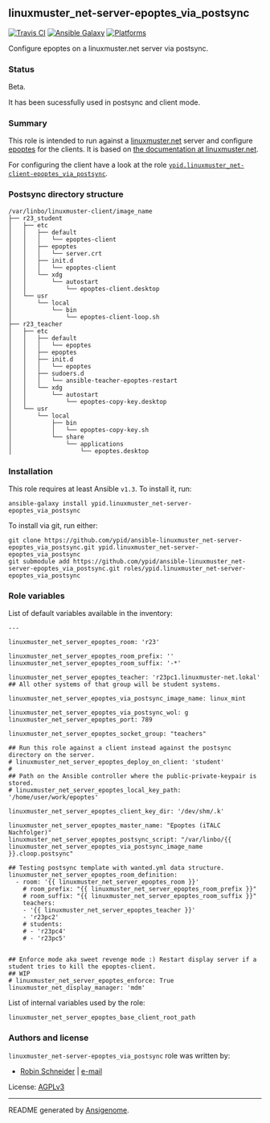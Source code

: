 ## linuxmuster_net-server-epoptes_via_postsync

[![Travis CI](http://img.shields.io/travis/ypid/ansible-linuxmuster_net-server-epoptes_via_postsync.svg?style=flat)](http://travis-ci.org/ypid/ansible-linuxmuster_net-server-epoptes_via_postsync)
[![Ansible Galaxy](http://img.shields.io/badge/galaxy-ypid.linuxmuster_net–server–epoptes_via_postsync-660198.svg?style=flat)](https://galaxy.ansible.com/list#/roles/4113)
[![Platforms](http://img.shields.io/badge/platforms-debian%20/%20ubuntu-lightgrey.svg?style=flat)](#)


Configure epoptes on a linuxmuster.net server via postsync.

### Status
Beta.

It has been sucessfully used in postsync and client mode.

### Summary

This role is intended to run against a [linuxmuster.net](https://linuxmuster.net) server and configure [epoptes](http://www.epoptes.org/) for the clients.
It is based on [the documentation at linuxmuster.net](http://www.linuxmuster.net/wiki/anwenderwiki:linuxclient:epoptes).

For configuring the client have a look at the role [`ypid.linuxmuster_net-client-epoptes_via_postsync`](https://galaxy.ansible.com/list#/roles/4114).


### Postsync directory structure

    /var/linbo/linuxmuster-client/image_name
    ├── r23_student
    │   ├── etc
    │   │   ├── default
    │   │   │   └── epoptes-client
    │   │   ├── epoptes
    │   │   │   └── server.crt
    │   │   ├── init.d
    │   │   │   └── epoptes-client
    │   │   └── xdg
    │   │       └── autostart
    │   │           └── epoptes-client.desktop
    │   └── usr
    │       └── local
    │           └── bin
    │               └── epoptes-client-loop.sh
    ├── r23_teacher
    │   ├── etc
    │   │   ├── default
    │   │   │   └── epoptes
    │   │   ├── epoptes
    │   │   ├── init.d
    │   │   │   └── epoptes
    │   │   ├── sudoers.d
    │   │   │   └── ansible-teacher-epoptes-restart
    │   │   └── xdg
    │   │       └── autostart
    │   │           └── epoptes-copy-key.desktop
    │   └── usr
    │       └── local
    │           ├── bin
    │           │   └── epoptes-copy-key.sh
    │           └── share
    │               └── applications
    │                   └── epoptes.desktop

### Installation

This role requires at least Ansible `v1.3`. To install it, run:

    ansible-galaxy install ypid.linuxmuster_net-server-epoptes_via_postsync

To install via git, run either:

    git clone https://github.com/ypid/ansible-linuxmuster_net-server-epoptes_via_postsync.git ypid.linuxmuster_net-server-epoptes_via_postsync
    git submodule add https://github.com/ypid/ansible-linuxmuster_net-server-epoptes_via_postsync.git roles/ypid.linuxmuster_net-server-epoptes_via_postsync




### Role variables

List of default variables available in the inventory:

    ---
    
    linuxmuster_net_server_epoptes_room: 'r23'
    
    linuxmuster_net_server_epoptes_room_prefix: ''
    linuxmuster_net_server_epoptes_room_suffix: '-*'
    
    linuxmuster_net_server_epoptes_teacher: 'r23pc1.linuxmuster-net.lokal'
    ## All other systems of that group will be student systems.
    
    linuxmuster_net_server_epoptes_via_postsync_image_name: linux_mint
    
    linuxmuster_net_server_epoptes_via_postsync_wol: g
    linuxmuster_net_server_epoptes_port: 789
    
    linuxmuster_net_server_epoptes_socket_group: "teachers"
    
    ## Run this role against a client instead against the postsync directory on the server.
    # linuxmuster_net_server_epoptes_deploy_on_client: 'student'
    #
    ## Path on the Ansible controller where the public-private-keypair is stored.
    # linuxmuster_net_server_epoptes_local_key_path: '/home/user/work/epoptes'
    
    linuxmuster_net_server_epoptes_client_key_dir: '/dev/shm/.k'
    
    linuxmuster_net_server_epoptes_master_name: "Epoptes (iTALC Nachfolger)"
    linuxmuster_net_server_epoptes_postsync_script: "/var/linbo/{{ linuxmuster_net_server_epoptes_via_postsync_image_name }}.cloop.postsync"
    
    ## Testing postsync template with wanted.yml data structure.
    linuxmuster_net_server_epoptes_room_definition:
      - room: '{{ linuxmuster_net_server_epoptes_room }}'
        # room_prefix: "{{ linuxmuster_net_server_epoptes_room_prefix }}"
        # room_suffix: "{{ linuxmuster_net_server_epoptes_room_suffix }}"
        teachers:
        - '{{ linuxmuster_net_server_epoptes_teacher }}'
        - 'r23pc2'
        # students:
        # - 'r23pc4'
        # - 'r23pc5'
    
    
    ## Enforce mode aka sweet revenge mode :) Restart display server if a student tries to kill the epoptes-client.
    ## WIP
    # linuxmuster_net_server_epoptes_enforce: True
    linuxmuster_net_display_manager: 'mdm'

List of internal variables used by the role:

    linuxmuster_net_server_epoptes_base_client_root_path


### Authors and license

`linuxmuster_net-server-epoptes_via_postsync` role was written by:

- [Robin Schneider](https://github.com/ypid) | [e-mail](mailto:ypid@riseup.net)

License: [AGPLv3](https://tldrlegal.com/license/gnu-affero-general-public-license-v3-%28agpl-3.0%29)

***

README generated by [Ansigenome](https://github.com/nickjj/ansigenome/).
